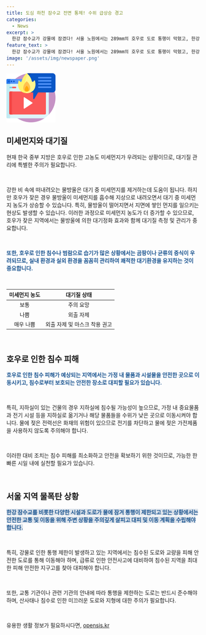 ```yaml
---
title: 도심 하천 잠수교 전면 통제! 수위 급상승 경고
categories:
  - News
excerpt: >
  한강 잠수교가 강물에 잠겼다! 서울 노원에서는 289mm의 호우로 도로 통행이 막혔고, 한강 수위는 급속히 오르는 중. 이로 인해 시내 하천 29곳의 출입이 제한되었으며, 내일부터 더 많은 비가 예상되고 있다. 서울과 경기도 주민들은 범람, 산사태, 유출 등에 대비해야 한다.
feature_text: >
  한강 잠수교가 강물에 잠겼다! 서울 노원에서는 289mm의 호우로 도로 통행이 막혔고, 한강 수위는 급속히 오르는 중. 이로 인해 시내 하천 29곳의 출입이 제한되었으며, 내일부터 더 많은 비가 예상되고 있다. 서울과 경기도 주민들은 범람, 산사태, 유출 등에 대비해야 한다.
image: '/assets/img/newspaper.png'
---
```


<p><img src="/assets/img/news.png" alt="rentncar 속보" /></p>

<h2 data-ke-size="size26">미세먼지와 대기질</h2>

<p data-ke-size="size16">현재 한국 중부 지방은 호우로 인한 고농도 미세먼지가 우려되는 상황이므로, 대기질 관리에 특별한 주의가 필요합니다.</p>

<p data-ke-size="size16">&nbsp;</p>

<p data-ke-size="size16">강한 비 속에 떠내려오는 물방울은 대기 중 미세먼지를 제거하는데 도움이 됩니다. 하지만 호우가 잦은 경우 물방울이 미세먼지를 흡수해 지상으로 내려오면서 대기 중 미세먼지 농도가 상승할 수 있습니다. 특히, 물방울이 떨어지면서 지면에 쌓인 먼지를 일으키는 현상도 발생할 수 있습니다. 이러한 과정으로 미세먼지 농도가 더 증가할 수 있으므로, 호우가 잦은 지역에서는 물방울에 의한 대기정화 효과와 함께 대기질 측정 및 관리가 중요합니다.</p>

<p data-ke-size="size16">&nbsp;</p>

<p data-ke-size="size16"><b><span style="color: #1a5490;">또한, 호우로 인한 침수나 범람으로 습기가 많은 상황에서는 곰팡이나 균류의 증식이 우려되므로, 실내 환경과 실외 환경을 꼼꼼히 관리하여 쾌적한 대기환경을 유지하는 것이 중요합니다. </span></b></p>

<p data-ke-size="size16">&nbsp;</p>

<table>
<thead>
<tr>
<th style="text-align: center;">미세먼지 농도</th>
<th style="text-align: center;">대기질 상태</th>
</tr>
</thead>
<tbody>
<tr>
<td style="text-align: center;">보통</td>
<td style="text-align: center;">주의 요망</td>
</tr>
<tr>
<td style="text-align: center;">나쁨</td>
<td style="text-align: center;">외출 자제</td>
</tr>
<tr>
<td style="text-align: center;">매우 나쁨</td>
<td style="text-align: center;">외출 자제 및 마스크 착용 권고</td>
</tr>
</tbody>
</table>

<p data-ke-size="size16">&nbsp;</p>

<h2 data-ke-size="size26">호우로 인한 침수 피해</h2>

<p data-ke-size="size16"><b><span style="color: #1a5490;">호우로 인한 침수 피해가 예상되는 지역에서는 가정 내 물품과 시설물을 안전한 곳으로 이동시키고, 침수로부터 보호되는 안전한 장소로 대피할 필요가 있습니다.</span></b></p>

<p data-ke-size="size16">&nbsp;</p>

<p data-ke-size="size16">특히, 지하실이 있는 건물의 경우 지하실에 침수될 가능성이 높으므로, 가정 내 중요물품과 전기 시설 등을 지하실로 옮기거나 해당 물품들을 수위가 낮은 곳으로 이동시켜야 합니다. 물에 젖은 전력선은 화재의 위험이 있으므로 전기를 차단하고 물에 젖은 가전제품을 사용하지 않도록 주의해야 합니다.</p>

<p data-ke-size="size16">&nbsp;</p>

<p data-ke-size="size16">이러한 대비 조치는 침수 피해를 최소화하고 안전을 확보하기 위한 것이므로, 가능한 한 빠른 시일 내에 실천할 필요가 있습니다.</p>

<p data-ke-size="size16">&nbsp;</p>

<h2 data-ke-size="size26">서울 지역 물폭탄 상황</h2>

<p data-ke-size="size16"><b><span style="background-color: #21538527; color: #1a5490;">한강 잠수교를 비롯한 다양한 시설과 도로가 물에 잠겨 통행이 제한되고 있는 상황에서는 안전한 교통 및 이동을 위해 주변 상황을 주의깊게 살피고 대피 및 이동 계획을 수립해야 합니다.</span></b></p>

<p data-ke-size="size16">&nbsp;</p>

<p data-ke-size="size16">특히, 강물로 인한 통행 제한이 발생하고 있는 지역에서는 침수된 도로와 교량을 피해 안전한 도로를 통해 이동해야 하며, 급류로 인한 안전사고에 대비하여 침수된 지역을 최대한 피해 안전한 지구고를 찾아 대피해야 합니다. </p>

<p data-ke-size="size16">&nbsp;</p>

<p data-ke-size="size16">또한, 교통 기관이나 관련 기관의 안내에 따라 통행을 제한하는 도로는 반드시 준수해야 하며, 산사태나 침수로 인한 미끄러운 도로와 지형에 대한 주의가 필요합니다.</p>

<p data-ke-size="size16">&nbsp;</p>
유용한 생활 정보가 필요하시다면, <a href="https://opensis.kr" rel="dofollow">opensis.kr</a>


